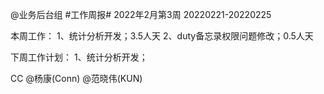 @业务后台组 #工作周报#
2022年2月第3周 20220221-20220225

本周工作：
1、统计分析开发；3.5人天
2、duty备忘录权限问题修改；0.5人天

下周工作计划：
1、统计分析开发；

CC @杨康(Conn) @范晓伟(KUN)